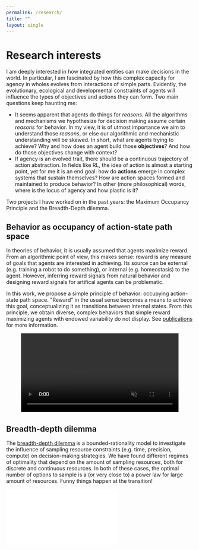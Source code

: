 ```yaml
---
permalink: /research/
title: ""
layout: single
---
```

# Research interests

I am deeply interested in how integrated entities can make decisions in the world. In particular, I am fascinated by how this complex capacity for agency in wholes evolves from interactions of simple parts. Evidently, the evolutionary, ecological and developmental constraints of agents will influence the types of objectives and actions they can form. Two main questions keep haunting me:
- It seems apparent that agents do things for *reasons*. All the algorithms and mechanisms we hypothesize for decision making assume certain *reasons* for behavior. In my view, it is of utmost importance we aim to understand those *reasons*, or else our algorithmic and mechanistic understanding will be skewed. In short, what are agents trying to achieve? Why and how does an agent build those **objectives**? And how do those objectives change with context? 
- If agency is an evolved trait, there should be a continuous trajectory of action abstraction. In fields like RL, the idea of action is almost a starting point, yet for me it is an end goal: how do **actions** emerge in complex systems that sustain themselves? How are action spaces formed and maintained to produce behavior? In other (more philosophical) words, where is the locus of agency and how plastic is it?

Two projects I have worked on in the past years: the Maximum Occupancy Principle and the Breadth-Depth dilemma.

<!-- 
Agency is an elusive and controversial concept. It is a given in fields like neuroscience and cognitive science, and a heresy in teleophobic fields like evolutionary biology (although more and more accepted). 
-->

## Behavior as occupancy of action-state path space
<!---


<div class="row">
  <div class="column left">
-->



 In theories of behavior, it is usually assumed that agents maximize reward. From an algorithmic point of view, this makes sense: reward is any measure of goals that agents are interested in achieving. Its source can be external (e.g. training a robot to do something), or internal (e.g. homeostasis) to the agent. However, inferring reward signals from natural behavior and designing reward signals for artifical agents can be problematic. 
 
 In this work, we propose a simple principle of behavior: occupying action-state path space. "Reward" in the usual sense becomes a means to achieve this goal, conceptualizing it as transitions between internal states. From this principle, we obtain diverse, complex behaviors that simple reward maximizing agents with endowed variability do not display. See [publications](/publications) for more information.
 
<figure class="video_container">
<video width="100%" preload autoplay loop muted>
  <source src="/assets/animations/Video5.mp4" type="video/mp4" />
</video>
</figure>

## Breadth-depth dilemma
The [breadth-depth dilemma](https://www.pnas.org/content/117/33/19799) is a bounded-rationality model to investigate the influence of sampling resource constraints (e.g. time, precision, compute) on decision-making strategies. We have found different regimes of optimality that depend on the amount of sampling resources, both for discrete and continuous resources. In both of these cases, the optimal number of options to sample is a (or very close to) a power law for large amount of resources. Funny things happen at the transition!
 
![](/assets/images/fig4.pdf) 

